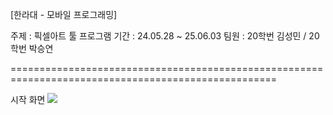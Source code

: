 [한라대 - 모바일 프로그래밍]

주제 : 픽셀아트 툴 프로그램
기간 : 24.05.28 ~ 25.06.03
팀원 : 20학번 김성민 / 20학번 박승연

====================================================================================================

시작 화면
<img src="https://github.com/Nextdoorbutter/Mobile_Pixelart/assets/131065002/9fe78125-eb8c-4a2e-b8aa-524a5c6bb435"/>
